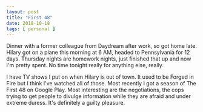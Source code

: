 ```yaml
---
layout: post
title: "First 48"
date: 2018-10-18
tags: [ personal ]
---
```


Dinner with a former colleague from Daydream after work, so got home late. Hilary
got on a plane this morning at 6 AM, headed to Pennsylvania for 12 days.
Thursday nights are homework nights, just finished that up and now I'm pretty
spent. No time tonight really for anything else, really.

I have TV shows I put on when Hilary is out of town. It used to be Forged in
Fire but I think I've watched all of those. Most recently I got a season of
The First 48 on Google Play. Most interesting are the negotiations, the cops
trying to get people to divulge information while they are afraid and under
extreme duress. It's definitely a guilty pleasure.


